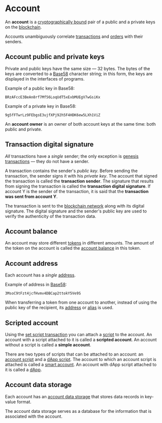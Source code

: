 # Account

An **account** is a [cryptographically bound](https://en.wikipedia.org/wiki/Public-key_cryptography) pair of a public and a private keys on the [blockchain](/en/blockchain/blockchain.md).

Accounts unambiguously correlate [transactions](/en/blockchain/transaction.md) and [orders](/en/ride/structures/common-structures/order.md) with their senders.

## Account public and private keys

Private and public keys have the same size — 32 bytes. The bytes of the keys are converted to a [Base58](https://en.wikipedia.org/wiki/Base58) character string; in this form, the keys are displayed in the interfaces of programs.

Example of a public key in Base58:

```
BRzAFccE3BeAn8rf7Mf56LoqUdT5xExbMUEgV7wGsiKx
```

Example of a private key in Base58:

```
9g5fFTwrLz9FEbgsE3ujfXPj92h5F4HDK6ew5LXh1ViZ
```

An **account owner** is an owner of both account keys at the same time: both public and private.

## Transaction digital signature

_All_ transactions have a _single_ sender; the only exception is [genesis transactions](/en/blockchain/transaction-type/genesis-transaction.md) — they do not have a sender.

A transaction contains the sender's _public key_. Before sending the transaction, the sender signs it with his _private key_. The account that signed the transaction is called the **transaction sender**. The signature that results from signing the transaction is called the **transaction digital signature**. If account Y is the sender of the transaction, it is said that the **transaction was sent from account Y**.

The transaction is sent to the [blockchain network](/en/blockchain/blockchain-network.md) along with its digital signature. The digital signature and the sender's public key are used to verify the authenticity of the transaction data.

## Account balance

An account may store different [tokens](/en/blockchain/token.md) in different amounts. The amount of the token on the account is called the [account balance](/en/blockchain/account/account-balance.md) in this token.

## Account address

Each account has a _single_ [address](/en/blockchain/account/address.md).

Example of address in [Base58](https://en.wikipedia.org/wiki/Base58):

```
3MsoC9tFzt4jcfHvmv4DBCap2ttokY5Ve9S
```

When transferring a token from one account to another, instead of using the public key of the recipient, its [address](/en/blockchain/account/address.md) or [alias](/en/blockchain/account/alias.md) is used.

## Scripted account

Using the [set script transaction](/en/blockchain/transaction-type/set-script-transaction.md) you can attach a [script](/en/ride/script.md) to the account. An account with a script attached to it is called a **scripted account**. An account without a script is called a **simple account**.

There are two types of scripts that can be attached to an account: an [account script](/en/ride/script/script-types/account-script.md) and a [dApp script](/en/ride/script/script-types/dapp-script.md). The account to which an account script is attached is called a [smart account](/en/blockchain/account/smart-account.md). An account with dApp script attached to it is called a [dApp](/en/blockchain/account/dapp.md).

## Account data storage

Each account has an [account data storage](/en/blockchain/account/account-data-storage.md) that stores data records in key-value format.

The account data storage serves as a database for the information that is associated with the account.
